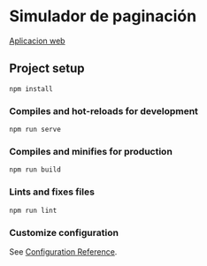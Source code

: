 # Simulador de paginación
[Aplicacion web](https://objetosdeaprendizajefccbuap.github.io/Simulador-de-paginacion/#/)

## Project setup
```
npm install
```

### Compiles and hot-reloads for development
```
npm run serve
```

### Compiles and minifies for production
```
npm run build
```

### Lints and fixes files
```
npm run lint
```

### Customize configuration
See [Configuration Reference](https://cli.vuejs.org/config/).
